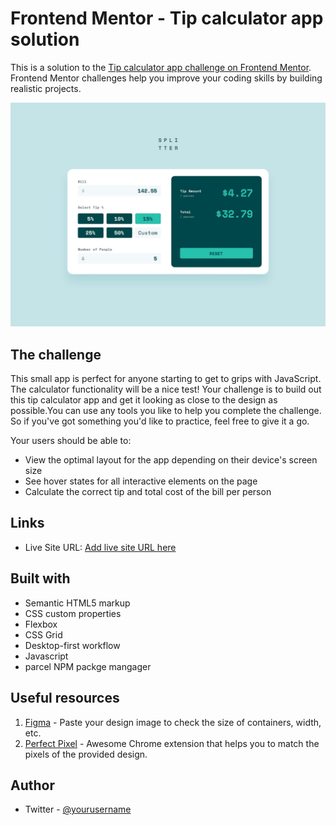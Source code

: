 # Frontend Mentor - Tip calculator app solution

This is a solution to the [Tip calculator app challenge on Frontend Mentor](https://www.frontendmentor.io/challenges/tip-calculator-app-ugJNGbJUX). Frontend Mentor challenges help you improve your coding skills by building realistic projects.

![](./design/desktop-design-completed.jpg)

## The challenge
This small app is perfect for anyone starting to get to grips with JavaScript. The calculator functionality will be a nice test!
Your challenge is to build out this tip calculator app and get it looking as close to the design as possible.You can use any tools you like to help you complete the challenge. So if you've got something you'd like to practice, feel free to give it a go.

Your users should be able to:

- View the optimal layout for the app depending on their device's screen size
- See hover states for all interactive elements on the page
- Calculate the correct tip and total cost of the bill per person


## Links

- Live Site URL: [Add live site URL here](https://your-live-site-url.com)



## Built with

- Semantic HTML5 markup
- CSS custom properties
- Flexbox
- CSS Grid
- Desktop-first workflow
- Javascript
- parcel NPM packge mangager


## Useful resources

1. [Figma](https://www.figma.com/login) - Paste your design image to check the size of containers, width, etc.
2. [Perfect Pixel](https://chrome.google.com/webstore/detail/perfectpixel-by-welldonec/dkaagdgjmgdmbnecmcefdhjekcoceebi) - Awesome Chrome extension that helps you to match the pixels of the provided design.


## Author
- Twitter - [@yourusername](https://www.twitter.com/yourusername)




